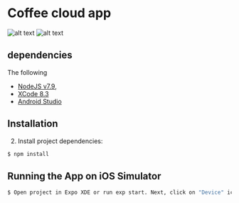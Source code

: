# Coffee cloud app

![alt text](https://github.com/RyszardRzepa/My-Expo-Starter/blob/master/assets/images/ccGif1.gif "gif nr 1")
![alt text](https://github.com/RyszardRzepa/My-Expo-Starter/blob/master/assets/images/ccGif2.gif "gif nr 2")
## dependencies

The following
- [NodeJS v7.9](https://nodejs.org/en/),
- [XCode 8.3](https://developer.apple.com/xcode/)
- [Android Studio](https://developer.android.com/studio/index.html)

## Installation

2. Install project dependencies:

```sh
$ npm install
```

## Running the App on iOS Simulator

```sh
$ Open project in Expo XDE or run exp start. Next, click on "Device" icon and choose IOS or Android device
```